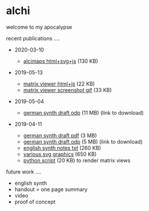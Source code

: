 # alchi

welcome to my apocalypse

recent publications ....

* 2020-03-10
  * [alcimaps html+svg+js](https://milahu.github.io/alchi/alcimaps.2020-03-10.html) (130 KB)

* 2019-05-13
  * [matrix viewer html+js](https://milahu.github.io/alchi/alchi-matrix-viewer.2019-05-13.html) (22 KB)
  * [matrix viewer screenshot gif](../../raw/master/alchi-matrix-viewer.2019-05-08.html.M3.gif) (33 KB)
  
* 2019-05-04
  * [german synth draft odp](../../raw/master/alchi%20synth%20pres%20german%20draft%202019-05-04.odp) (11 MB) (link to download)

* 2019-04-11
  * [german synth draft pdf](https://milahu.github.io/alchi/alchi%20draft%202019-04-11/alchi%20synth%20pres%20german%20draft%202019-04-11.q90.pdf) (3 MB)
  * [german synth draft odp](../../raw/master/alchi%20draft%202019-04-11/alchi%20synth%20pres%20german%20draft%202019-04-11.odp) (5 MB) (link to download)
  * [english synth notes txt](../../raw/master/alchi%20draft%202019-04-11/alchi%20synth%20english%202019-04-11.txt) (260 KB)
  * [various svg graphics](../../tree/master/alchi%20draft%202019-04-11/) (650 KB)
  * [python script](../../raw/master/alchi%20draft%202019-04-11/alchi-web.py) (20 KB) to render matrix views

future work ....

* english synth
* handout = one page summary
* video
* proof of concept
